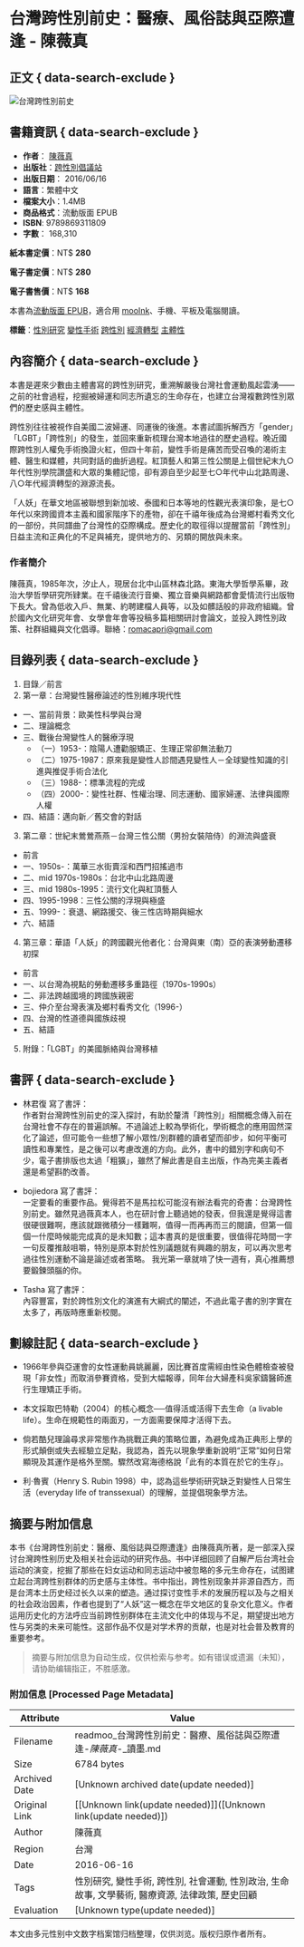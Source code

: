 # 台灣跨性別前史：醫療、風俗誌與亞際遭逢 - 陳薇真

## 正文 { data-search-exclude }


![台灣跨性別前史](https://cdn.readmoo.com/cover/79/6175h81_460x580.jpg?v=0)

## 書籍資訊 { data-search-exclude }

- **作者**： [陳薇真](https://readmoo.com/contributor/19880) 
- **出版社**：[跨性別倡議站](https://readmoo.com/publisher/686) 
- **出版日期**： 2016/06/16
- **語言**：繁體中文
- **檔案大小**：1.4MB
- **商品格式**：流動版面 EPUB
- **ISBN**: 9789869311809
- **字數**： 168,310

**紙本書定價**：NT$ **280**

**電子書定價**：NT$ **280**

**電子書售價**：NT$ **168**

本書為[流動版面 EPUB](https://readmoo.com/welcome/qa#format)，適合用 [mooInk](https://readmoo.com/mooink-series)、手機、平板及電腦閱讀。

**標籤**：[性別研究](https://readmoo.com/tag/性別研究) [變性手術](https://readmoo.com/tag/變性手術) [跨性別](https://readmoo.com/tag/跨性別) [經濟轉型](https://readmoo.com/tag/經濟轉型) [主體性](https://readmoo.com/tag/主體性)

## 內容簡介 { data-search-exclude }

本書是遲來少數由主體書寫的跨性別研究，重溯解嚴後台灣社會運動風起雲湧——之前的社會過程，挖掘被婦運和同志所遺忘的生命存在，也建立台灣複數跨性別眾們的歷史感與主體性。

跨性別往往被視作自美國二波婦運、同運後的後進。本書試圖拆解西方「gender」「LGBT」「跨性別」的發生，並回來重新梳理台灣本地過往的歷史過程。晚近國際跨性別人權免手術換證火紅，但四十年前，變性手術是痛苦而受召喚的渴術主體、醫生和媒體，共同對話的曲折過程。紅頂藝人和第三性公關是上個世紀末九○年代性別學院讚盛和大眾的集體記憶，卻有源自至少起至七○年代中山北路周邊、八○年代經濟轉型的淵源流長。

「人妖」在華文地區被聯想到新加坡、泰國和日本等地的性觀光表演印象，是七○年代以來跨國資本主義和國家階序下的產物，卻在千禧年後成為台灣鄉村看秀文化的一部份，共同譜曲了台灣性的亞際構成。歷史化的取徑得以提醒當前「跨性別」日益主流和正典化的不足與補充，提供地方的、另類的開放與未來。

### 作者簡介

陳薇真，1985年次，汐止人，現居台北中山區林森北路。東海大學哲學系畢，政治大學哲學研究所肄業。在千禧後流行音樂、獨立音樂與網路都會愛情流行出版物下長大。曾為低收入戶、無業、約聘建檔人員等，以及如髒話般的非政府組織。曾於國內文化研究年會、女學會年會等投稿多篇相關研討會論文，並投入跨性別政策、社群組織與文化倡導。聯絡：romacapri@gmail.com

## 目錄列表 { data-search-exclude }

1.  目錄／前言
2.  第一章：台灣變性醫療論述的性別維序現代性
   -  一、當前背景：歐美性科學與台灣
   -  二、理論概念
   -  三、戰後台灣變性人的醫療浮現
      -  （一）1953-：陰陽人遭勸服矯正、生理正常卻無法動刀
      -  （二）1975-1987：原來我是變性人診間遇見變性人－全球變性知識的引進與推促手術合法化
      -  （三）1988-：標準流程的完成
      -  （四）2000-：變性社群、性權治理、同志運動、國家婦運、法律與國際人權
   -  四、結語：邁向新／舊交會的對話

3.  第二章：世紀末鶯鶯燕燕－台灣三性公關（男扮女裝陪侍）的淵流與盛衰
   -  前言
   -  一、1950s-：萬華三水街賣淫和西門招搖過市
   -  二、mid 1970s-1980s：台北中山北路周邊
   -  三、mid 1980s-1995：流行文化與紅頂藝人
   -  四、1995-1998：三性公關的浮現與極盛
   -  五、1999-：衰退、網路援交、後三性店時期與細水
   -  六、結語

4.  第三章：華語「人妖」的跨國觀光他者化：台灣與東（南）亞的表演勞動遷移初探
   -  前言
   -  一、以台灣為視點的勞動遷移多重路徑（1970s-1990s）
   -  二、非法跨越國境的跨國族親密
   -  三、仲介至台灣表演及鄉村看秀文化（1996-）
   -  四、台灣的性道德與國族歧視
   -  五、結語

5.  附錄：「LGBT」的美國脈絡與台灣移植

## 書評 { data-search-exclude }

- 林君復 寫了書評：  
    作者對台灣跨性別前史的深入探討，有助於釐清「跨性別」相關概念傳入前在台灣社會不存在的普遍誤解。不過論述上較為學術化，學術概念的應用固然深化了論述，但可能令一些想了解小眾性/別群體的讀者望而卻步，如何平衡可讀性和專業性，是之後可以考慮改進的方向。此外，書中的錯別字和病句不少，電子書排版也太過「粗獷」，雖然了解此書是自主出版，作為完美主義者還是希望斟酌改善。

- bojiedora 寫了書評：  
    一定要看的重要作品。覺得若不是馬拉松可能沒有辦法看完的奇書：台灣跨性別前史。雖然見過薇真本人，也在研討會上聽過她的發表，但我還是覺得這書很硬很難啊，應該就跟微積分一樣難啊，值得一而再再而三的閱讀，但第一個個一什麼時候能完成真的是未知數；這本書真的是很重要，很值得花時間一字一句反覆推敲咀嚼，特別是原本對於性別議題就有興趣的朋友，可以再次思考過往性別運動不論是論述或者策略。 我光第一章就啃了快一週有，真心推薦想要鍛鍊頭腦的你。

- Tasha 寫了書評：  
    內容豐富，對於跨性別文化的演進有大綱式的闡述，不過此電子書的別字實在太多了，再版時應重新校閱。 

## 劃線註記 { data-search-exclude }

- 1966年參與亞運會的女性運動員姚麗麗，因比賽首度需經由性染色體檢查被發現「非女性」而取消參賽資格，受到大幅報導，同年台大婦產科吳家鑄醫師進行生理矯正手術。
  
- 本文採取巴特勒（2004）的核心概念──值得活或活得下去生命（a livable life）。生命在規範性的兩面刃，一方面需要保障才活得下去。

- 倘若酷兒理論尋求非常態作為挑戰正典的策略位置，為避免成為正典形上學的形式顛倒或失去經驗立足點，我認為，首先以現象學重新說明“正常”如何日常顯現及其運作是格外至關。驟然改寫海德格說「此有的本質在於它的生存」。

- 利‧魯賓（Henry S. Rubin 1998）中，認為這些學術研究缺乏對變性人日常生活（everyday life of transsexual）的理解，並提倡現象學方法。
<!-- tcd_original_link https://readmoo.com/book/210059569000101?srsltid=AfmBOor9zK8jr24Q4FcQnSS2UxeFZSxku6Z-J1frzYieFgVh4tQcZdaM -->


## 摘要与附加信息

<!-- tcd_abstract -->
本书《台灣跨性別前史：醫療、風俗誌與亞際遭逢》由陳薇真所著，是一部深入探讨台灣跨性别历史及相关社会运动的研究作品。书中详细回顾了自解严后台湾社会运动的演变，挖掘了那些在妇女运动和同志运动中被忽略的多元生命存在，试图建立起台湾跨性别群体的历史感与主体性。书中指出，跨性别现象并非源自西方，而是台湾本土历史经过长久以来的塑造。通过探讨变性手术的发展历程以及与之相关的社会政治因素，作者也提到了“人妖”这一概念在华文地区的复杂文化意义。作者运用历史化的方法呼应当前跨性别群体在主流文化中的体现与不足，期望提出地方性与另类的未来可能性。这部作品不仅是对学术界的贡献，也是对社会普及教育的重要参考。
<!-- tcd_abstract_end -->

> 摘要与附加信息为自动生成，仅供检索与参考。如有错误或遗漏（未知），请协助编辑指正，不胜感激。

### 附加信息 [Processed Page Metadata]

| Attribute       | Value                                  |
|-----------------|----------------------------------------|
| Filename        | readmoo_台灣跨性別前史：醫療、風俗誌與亞際遭逢-_陳薇真_-_讀墨.md                             |
| Size            | 6784 bytes                           |
| Archived Date   | [Unknown archived date(update needed)]                             |
| Original Link   | [[Unknown link(update needed)]]([Unknown link(update needed)])                       |
| Author          | 陳薇真                               |
| Region          | 台灣                               |
| Date            | 2016-06-16                                 |
| Tags            | 性別研究, 變性手術, 跨性別, 社會運動, 性別政治, 生命故事, 文學藝術, 醫療資源, 法律政策, 歷史回顧                                 |
| Evaluation            | [Unknown type(update needed)]                                 |
<!-- tcd_table_end -->

本文由多元性别中文数字档案馆归档整理，仅供浏览。版权归原作者所有。
